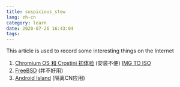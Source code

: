 ```yaml
---
title: suspicious_stew
lang: zh-cn
category: learn
date: 2020-07-26 16:43:04
tags:
---
```


This article is used to record some interesting things on the Internet

<!-- more -->


1. [Chromium OS 和 Crostini 初体验](https://blog.yoitsu.moe/tech_misc/chromiumos_and_crostini.html) (安装不便)
   [IMG TO ISO](https://www.hanselman.com/blog/HowToConvertAnIMGFileToAnStandardISOEasilyWithLinuxOnWindows10.aspx)
2. [FreeBSD](https://www.freebsd.org/) (并不好用)
3. [Android Island](https://play.google.com/store/apps/details?id=com.oasisfeng.island&hl=en_US) (隔离CN应用)